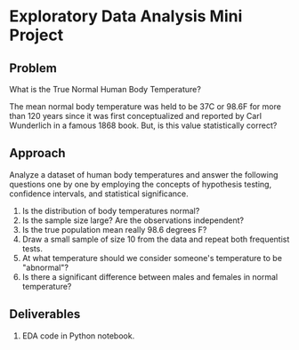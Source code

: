 # Exploratory Data Analysis Mini Project


## Problem
What is the True Normal Human Body Temperature?

The mean normal body temperature was held to be 37C or 98.6F for more than 120 years since it was first conceptualized and reported by Carl Wunderlich in a famous 1868 book. But, is this value statistically correct?

## Approach
Analyze a dataset of human body temperatures and answer the following questions one by one by employing the concepts of hypothesis testing, confidence intervals, and statistical significance.

1. Is the distribution of body temperatures normal?
2. Is the sample size large? Are the observations independent?
3. Is the true population mean really 98.6 degrees F?
4. Draw a small sample of size 10 from the data and repeat both frequentist tests.
5. At what temperature should we consider someone's temperature to be "abnormal"?
6. Is there a significant difference between males and females in normal temperature?


## Deliverables
1. EDA code in Python notebook.
